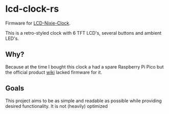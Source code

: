 # lcd-clock-rs 

Firmware for [LCD-Nixie-Clock](https://www.waveshare.com/lcd-clock-a.htm).

This is a retro-styled clock with 6 TFT LCD's, several buttons and ambient LED's.

## Why?

Because at the time I bought this clock a had a spare Raspberry Pi Pico but the official 
product [wiki](https://www.waveshare.com/wiki/LCD-Clock-A) lacked firmware for it.

## Goals 

This project aims to be as simple and readable as possible while providing 
desired functionality. It is not (heavily) optimized

